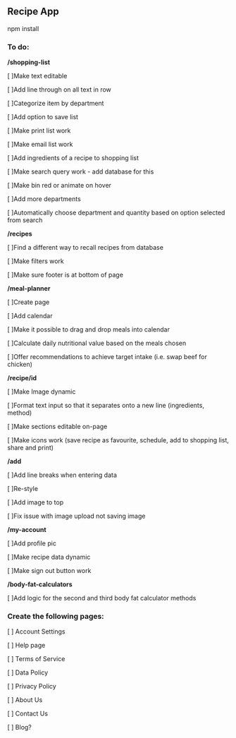 
## Recipe App

npm install

### To do:


**/shopping-list**

[ ]Make text editable

[ ]Add line through on all text in row 

[ ]Categorize item by department 

[ ]Add option to save list 

[ ]Make print list work 

[ ]Make email list work 

[ ]Add ingredients of a recipe to shopping list 

[ ]Make search query work - add database for this 

[ ]Make bin red or animate on hover 

[ ]Add more departments 

[ ]Automatically choose department and quantity based on option selected from search 


**/recipes**

[ ]Find a different way to recall recipes from database

[ ]Make filters work

[ ]Make sure footer is at bottom of page


**/meal-planner**

[ ]Create page 

[ ]Add calendar

[ ]Make it possible to drag and drop meals into calendar

[ ]Calculate daily nutritional value based on the meals chosen

[ ]Offer recommendations to achieve target intake (i.e. swap beef for chicken)


**/recipe/id**

[ ]Make Image dynamic

[ ]Format text input so that it separates onto a new line (ingredients, method)

[ ]Make sections editable on-page

[ ]Make icons work (save recipe as favourite, schedule, add to shopping list, share and print)


**/add**

[ ]Add line breaks when entering data

[ ]Re-style

[ ]Add image to top

[ ]Fix issue with image upload not saving image


**/my-account**

[ ]Add profile pic

[ ]Make recipe data dynamic

[ ]Make sign out button work


**/body-fat-calculators**

[ ]Add logic for the second and third body fat calculator methods


### Create the following pages:

[ ] Account Settings

[ ] Help page

[ ] Terms of Service

[ ] Data Policy

[ ] Privacy Policy

[ ] About Us

[ ] Contact Us

[ ] Blog?
